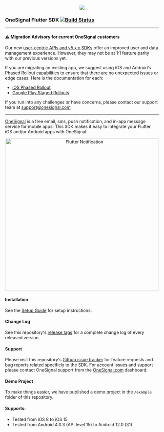 <p align="center">
  <img src="https://media.onesignal.com/cms/Website%20Layout/logo-red.svg"/>
</p>

### OneSignal Flutter SDK [![Build Status](https://travis-ci.org/OneSignal/OneSignal-Flutter-SDK.svg?branch=master)](https://travis-ci.org/OneSignal/OneSignal-Flutter-SDK)

---

#### ⚠️ Migration Advisory for current OneSignal customers

Our new [user-centric APIs and v5.x.x SDKs](https://onesignal.com/blog/unify-your-users-across-channels-and-devices/) offer an improved user and data management experience. However, they may not be at 1:1 feature parity with our previous versions yet.

If you are migrating an existing app, we suggest using iOS and Android’s Phased Rollout capabilities to ensure that there are no unexpected issues or edge cases. Here is the documentation for each:

- [iOS Phased Rollout](https://developer.apple.com/help/app-store-connect/update-your-app/release-a-version-update-in-phases/)
- [Google Play Staged Rollouts](https://support.google.com/googleplay/android-developer/answer/6346149?hl=en)

If you run into any challenges or have concerns, please contact our support team at support@onesignal.com

---

[OneSignal](https://onesignal.com/) is a free email, sms, push notification, and in-app message service for mobile apps. This SDK makes it easy to integrate your Flutter iOS and/or Android apps with OneSignal.

<p align="center"><img src="https://app.onesignal.com/images/android_and_ios_notification_image.gif" width="500" alt="Flutter Notification"></p>

#### Installation
See the [Setup Guide](https://documentation.onesignal.com/docs/flutter-sdk-setup) for setup instructions.

#### Change Log
See this repository's [release tags](https://github.com/onesignal/onesignal-flutter-sdk/releases) for a complete change log of every released version.

#### Support
Please visit this repository's [Github issue tracker](https://github.com/onesignal/onesignal-flutter-sdk/issues) for feature requests and bug reports related specificly to the SDK.
For account issues and support please contact OneSignal support from the [OneSignal.com](https://onesignal.com) dashboard.

#### Demo Project
To make things easier, we have published a demo project in the `/example` folder of this repository.

#### Supports: 
* Tested from iOS 8 to iOS 15
* Tested from Android 4.0.3 (API level 15) to Android 12.0 (31)
